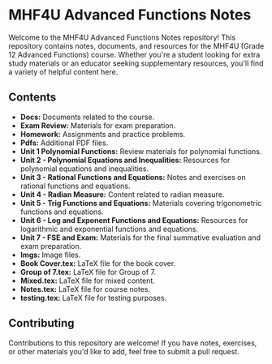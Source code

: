 # MHF4U Advanced Functions Notes

Welcome to the MHF4U Advanced Functions Notes repository! This repository contains notes, documents, and resources for the MHF4U (Grade 12 Advanced Functions) course. Whether you're a student looking for extra study materials or an educator seeking supplementary resources, you'll find a variety of helpful content here.

## Contents

- **Docs:** Documents related to the course.
- **Exam Review:** Materials for exam preparation.
- **Homework:** Assignments and practice problems.
- **Pdfs:** Additional PDF files.
- **Unit 1 Polynomial Functions:** Review materials for polynomial functions.
- **Unit 2 - Polynomial Equations and Inequalities:** Resources for polynomial equations and inequalities.
- **Unit 3 - Rational Functions and Equations:** Notes and exercises on rational functions and equations.
- **Unit 4 - Radian Measure:** Content related to radian measure.
- **Unit 5 - Trig Functions and Equations:** Materials covering trigonometric functions and equations.
- **Unit 6 - Log and Exponent Functions and Equations:** Resources for logarithmic and exponential functions and equations.
- **Unit 7 - FSE and Exam:** Materials for the final summative evaluation and exam preparation.
- **Imgs:** Image files.
- **Book Cover.tex:** LaTeX file for the book cover.
- **Group of 7.tex:** LaTeX file for Group of 7.
- **Mixed.tex:** LaTeX file for mixed content.
- **Notes.tex:** LaTeX file for course notes.
- **testing.tex:** LaTeX file for testing purposes.

## Contributing

Contributions to this repository are welcome! If you have notes, exercises, or other materials you'd like to add, feel free to submit a pull request.

